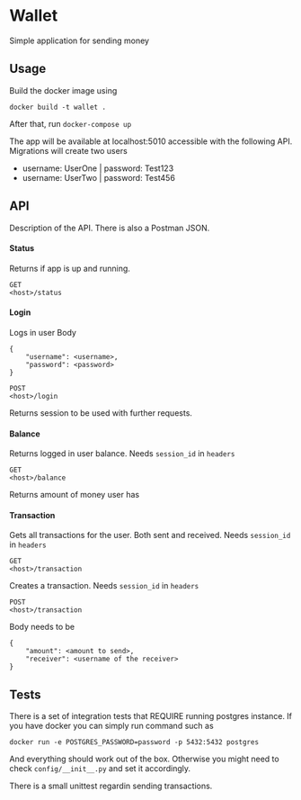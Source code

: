 # Wallet

Simple application for sending money

## Usage

Build the docker image using

```docker build -t wallet .```

After that, run `docker-compose up`

The app will be available at localhost:5010 accessible with the following API.
Migrations will create two users

 - username: UserOne | password: Test123
 - username: UserTwo | password: Test456

## API

Description of the API.
There is also a Postman JSON.

#### Status
Returns if app is up and running.
```
GET
<host>/status
```

#### Login
Logs in user
Body
```
{
    "username": <username>,
    "password": <password>
}
```

```
POST
<host>/login
```
Returns session to be used with further requests.

#### Balance
Returns logged in user balance.
Needs `session_id` in `headers`
```
GET
<host>/balance
```
Returns amount of money user has

#### Transaction
Gets all transactions for the user.
Both sent and received.
Needs `session_id` in `headers`
```
GET
<host>/transaction
```

Creates a transaction.
Needs `session_id` in `headers`
```
POST
<host>/transaction
```
Body needs to be 
```
{
    "amount": <amount to send>,
    "receiver": <username of the receiver>
}
```

## Tests

There is a set of integration tests that REQUIRE running postgres instance.
If you have docker you can simply run command such as 
```
docker run -e POSTGRES_PASSWORD=password -p 5432:5432 postgres
``` 
And everything should work out of the box. Otherwise you might need to check `config/__init__.py` and set it accordingly.

There is a small unittest regardin sending transactions.

